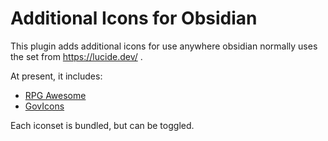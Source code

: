 # Additional Icons for Obsidian
This plugin adds additional icons for use anywhere obsidian normally uses the set from https://lucide.dev/ .

At present, it includes:

 - [RPG Awesome](https://nagoshiashumari.github.io/Rpg-Awesome/)
 - [GovIcons](https://govicons.io/)

Each iconset is bundled, but can be toggled.
